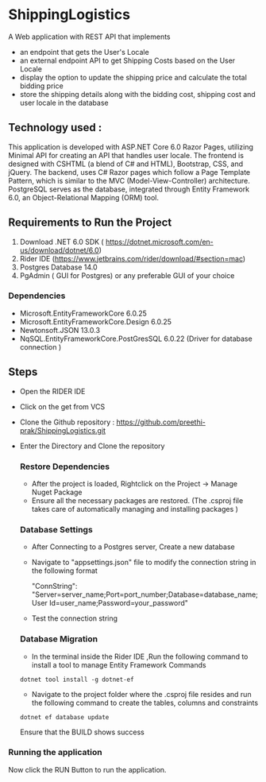  # ShippingLogistics

A Web application with REST API that implements
- an endpoint that gets the User's Locale 
- an external endpoint API to get Shipping Costs based on the User Locale
- display the option to update the shipping price and calculate the total bidding price
- store the shipping details along with the bidding cost, shipping cost and user locale in the database

## Technology used : 
This application is developed with ASP.NET Core 6.0 Razor Pages, utilizing Minimal API for creating an API that handles user locale.
The frontend is designed with CSHTML (a blend of C# and HTML), Bootstrap, CSS, and jQuery. 
The backend, uses C# Razor pages which follow a Page Template Pattern, which is similar to the MVC (Model-View-Controller) architecture. PostgreSQL serves as the database, integrated  through Entity Framework 6.0, an  Object-Relational Mapping (ORM) tool.

## Requirements to Run the Project
1. Download .NET 6.0 SDK ( https://dotnet.microsoft.com/en-us/download/dotnet/6.0)
2. Rider IDE (https://www.jetbrains.com/rider/download/#section=mac)
3. Postgres Database 14.0
4. PgAdmin ( GUI for Postgres) or any preferable GUI of your choice

### Dependencies 
- Microsoft.EntityFrameworkCore 6.0.25
- Microsoft.EntityFrameworkCore.Design 6.0.25
- Newtonsoft.JSON 13.0.3
- NqSQL.EntityFrameworkCore.PostGresSQL 6.0.22 (Driver for database connection )

## Steps 
- Open the RIDER IDE
- Click on the get from VCS 
- Clone the Github repository : https://github.com/preethi-prak/ShippingLogistics.git
- Enter the Directory and Clone the repository 

  ### Restore Dependencies 

  - After the project is loaded, Rightclick on the Project -> Manage Nuget Package 
  - Ensure all the necessary packages are restored. (The .csproj file takes care of automatically managing and installing packages )

  ### Database Settings
  - After Connecting to a Postgres server, Create a new database
  - Navigate to "appsettings.json" file to modify the connection string in the following format
    
    "ConnString": "Server=server_name;Port=port_number;Database=database_name;User Id=user_name;Password=your_password"
  - Test the connection string

  ### Database Migration 
   - In the terminal inside the Rider IDE ,Run the following command to install a tool to manage Entity Framework Commands 
   ```
   dotnet tool install -g dotnet-ef

   ```
  - Navigate to the project folder where the .csproj file resides and run the following command to create the tables, columns and constraints 
  ```
  dotnet ef database update

  ```
  Ensure that the BUILD shows success
  

 ### Running the application 
 
 Now click the RUN Button to run the application. 
 
